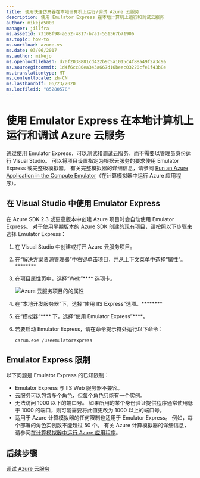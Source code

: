```yaml
---
title: 使用快速仿真器在本地计算机上运行/调试 Azure 云服务
description: 使用 Emulator Express 在本地计算机上运行和调试云服务
author: mikejo5000
manager: jillfra
ms.assetid: 73108f98-a552-4817-b7a1-551367b71906
ms.topic: how-to
ms.workload: azure-vs
ms.date: 03/06/2017
ms.author: mikejo
ms.openlocfilehash: d70f2038881cd422b9c5a1015c4f88a49f2a3c9a
ms.sourcegitcommit: 1d4f6cc80ea343a667d16beec03220cfe1f43b8e
ms.translationtype: MT
ms.contentlocale: zh-CN
ms.lasthandoff: 06/23/2020
ms.locfileid: "85280578"
---
```

# <a name="using-emulator-express-to-run-and-debug-an-azure-cloud-service-on-a-local-machine"></a>使用 Emulator Express 在本地计算机上运行和调试 Azure 云服务
通过使用 Emulator Express，可以测试和调试云服务，而不需要以管理员身份运行 Visual Studio。 可以将项目设置指定为根据云服务的要求使用 Emulator Express 或完整版模拟器。 有关完整模拟器的详细信息，请参阅 [Run an Azure Application in the Compute Emulator](/azure/storage/common/storage-use-emulator)（在计算模拟器中运行 Azure 应用程序）。

## <a name="using-emulator-express-in-visual-studio"></a>在 Visual Studio 中使用 Emulator Express
在 Azure SDK 2.3 或更高版本中创建 Azure 项目时会自动使用 Emulator Express。 对于使用早期版本的 Azure SDK 创建的现有项目，请按照以下步骤来选择 Emulator Express：

1. 在 Visual Studio 中创建或打开 Azure 云服务项目。

1. 在“解决方案资源管理器”中右键单击项目，并从上下文菜单中选择“属性”。********

1. 在项目属性页中，选择“Web”**** 选项卡。

    ![Azure 云服务项目的的属性](./media/vs-azure-tools-emulator-express-debug-run/web-properties.png)

1. 在“本地开发服务器”下，选择“使用 IIS Express”选项。********

1. 在“模拟器”**** 下，选择“使用 Emulator Express”****。

1. 若要启动 Emulator Express，请在命令提示符处运行以下命令：

    ```
    csrun.exe /useemulatorexpress
    ```

## <a name="emulator-express-limitations"></a>Emulator Express 限制
以下问题是 Emulator Express 的已知限制：

- Emulator Express 与 IIS Web 服务器不兼容。
- 云服务可以包含多个角色，但每个角色只能有一个实例。
- 无法访问 1000 以下的端口号。 如果所用的某个身份验证提供程序通常使用低于 1000 的端口，则可能需要将此值更改为 1000 以上的端口号。
- 适用于 Azure 计算模拟器的任何限制也适用于 Emulator Express。 例如，每个部署的角色实例数不能超过 50 个。 有关 Azure 计算模拟器的详细信息，请参阅[在计算模拟器中运行 Azure 应用程序](vs-azure-tools-performance-profiling-cloud-services.md)。

## <a name="next-steps"></a>后续步骤
[调试 Azure 云服务](vs-azure-tools-debugging-cloud-services-overview.md)
